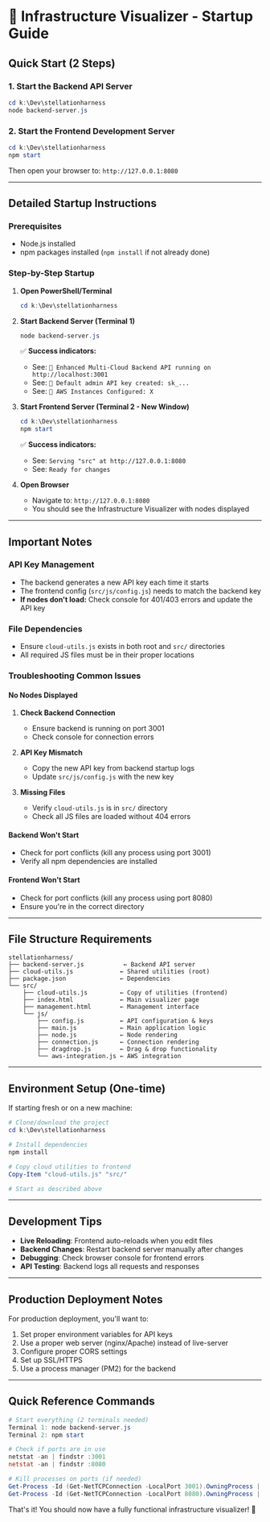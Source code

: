 # 🚀 Infrastructure Visualizer - Startup Guide

## Quick Start (2 Steps)

### 1. Start the Backend API Server
```powershell
cd k:\Dev\stellationharness
node backend-server.js
```

### 2. Start the Frontend Development Server
```powershell
cd k:\Dev\stellationharness
npm start
```

Then open your browser to: `http://127.0.0.1:8080`

---

## Detailed Startup Instructions

### Prerequisites
- Node.js installed
- npm packages installed (`npm install` if not already done)

### Step-by-Step Startup

1. **Open PowerShell/Terminal**
   ```powershell
   cd k:\Dev\stellationharness
   ```

2. **Start Backend Server (Terminal 1)**
   ```powershell
   node backend-server.js
   ```
   
   ✅ **Success indicators:**
   - See: `🚀 Enhanced Multi-Cloud Backend API running on http://localhost:3001`
   - See: `🔑 Default admin API key created: sk_...`
   - See: `📡 AWS Instances Configured: X`

3. **Start Frontend Server (Terminal 2 - New Window)**
   ```powershell
   cd k:\Dev\stellationharness
   npm start
   ```
   
   ✅ **Success indicators:**
   - See: `Serving "src" at http://127.0.0.1:8080`
   - See: `Ready for changes`

4. **Open Browser**
   - Navigate to: `http://127.0.0.1:8080`
   - You should see the Infrastructure Visualizer with nodes displayed

---

## Important Notes

### API Key Management
- The backend generates a new API key each time it starts
- The frontend config (`src/js/config.js`) needs to match the backend key
- **If nodes don't load:** Check console for 401/403 errors and update the API key

### File Dependencies
- Ensure `cloud-utils.js` exists in both root and `src/` directories
- All required JS files must be in their proper locations

### Troubleshooting Common Issues

#### No Nodes Displayed
1. **Check Backend Connection**
   - Ensure backend is running on port 3001
   - Check console for connection errors

2. **API Key Mismatch**
   - Copy the new API key from backend startup logs
   - Update `src/js/config.js` with the new key

3. **Missing Files**
   - Verify `cloud-utils.js` is in `src/` directory
   - Check all JS files are loaded without 404 errors

#### Backend Won't Start
- Check for port conflicts (kill any process using port 3001)
- Verify all npm dependencies are installed

#### Frontend Won't Start
- Check for port conflicts (kill any process using port 8080)
- Ensure you're in the correct directory

---

## File Structure Requirements

```
stellationharness/
├── backend-server.js           ← Backend API server
├── cloud-utils.js             ← Shared utilities (root)
├── package.json               ← Dependencies
└── src/
    ├── cloud-utils.js         ← Copy of utilities (frontend)
    ├── index.html             ← Main visualizer page
    ├── management.html        ← Management interface
    └── js/
        ├── config.js          ← API configuration & keys
        ├── main.js            ← Main application logic
        ├── node.js            ← Node rendering
        ├── connection.js      ← Connection rendering
        ├── dragdrop.js        ← Drag & drop functionality
        └── aws-integration.js ← AWS integration
```

---

## Environment Setup (One-time)

If starting fresh or on a new machine:

```powershell
# Clone/download the project
cd k:\Dev\stellationharness

# Install dependencies
npm install

# Copy cloud utilities to frontend
Copy-Item "cloud-utils.js" "src/"

# Start as described above
```

---

## Development Tips

- **Live Reloading**: Frontend auto-reloads when you edit files
- **Backend Changes**: Restart backend server manually after changes
- **Debugging**: Check browser console for frontend errors
- **API Testing**: Backend logs all requests and responses

---

## Production Deployment Notes

For production deployment, you'll want to:
1. Set proper environment variables for API keys
2. Use a proper web server (nginx/Apache) instead of live-server
3. Configure proper CORS settings
4. Set up SSL/HTTPS
5. Use a process manager (PM2) for the backend

---

## Quick Reference Commands

```powershell
# Start everything (2 terminals needed)
Terminal 1: node backend-server.js
Terminal 2: npm start

# Check if ports are in use
netstat -an | findstr :3001
netstat -an | findstr :8080

# Kill processes on ports (if needed)
Get-Process -Id (Get-NetTCPConnection -LocalPort 3001).OwningProcess | Stop-Process
Get-Process -Id (Get-NetTCPConnection -LocalPort 8080).OwningProcess | Stop-Process
```

That's it! You should now have a fully functional infrastructure visualizer! 🎉
